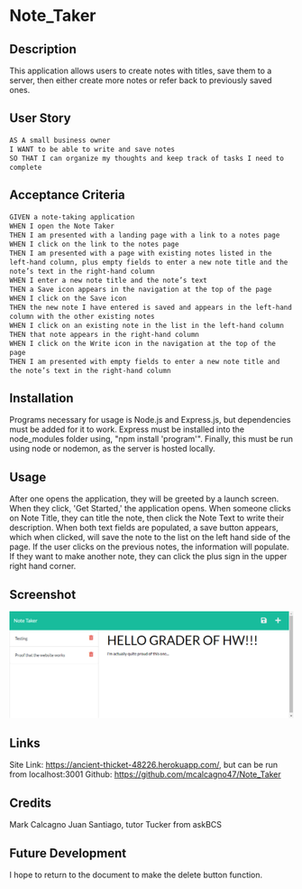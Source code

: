 # Note_Taker

## Description
This application allows users to create notes with titles, save them to a server, then either create more notes or refer back to previously saved ones.


## User Story

```
AS A small business owner
I WANT to be able to write and save notes
SO THAT I can organize my thoughts and keep track of tasks I need to complete
```


## Acceptance Criteria

```
GIVEN a note-taking application
WHEN I open the Note Taker
THEN I am presented with a landing page with a link to a notes page
WHEN I click on the link to the notes page
THEN I am presented with a page with existing notes listed in the left-hand column, plus empty fields to enter a new note title and the note’s text in the right-hand column
WHEN I enter a new note title and the note’s text
THEN a Save icon appears in the navigation at the top of the page
WHEN I click on the Save icon
THEN the new note I have entered is saved and appears in the left-hand column with the other existing notes
WHEN I click on an existing note in the list in the left-hand column
THEN that note appears in the right-hand column
WHEN I click on the Write icon in the navigation at the top of the page
THEN I am presented with empty fields to enter a new note title and the note’s text in the right-hand column
```


## Installation
Programs necessary for usage is Node.js and Express.js, but dependencies must be added for it to work.  Express must be installed into the node_modules folder using, "npm install 'program'".  Finally, this must be run using node or nodemon, as the server is hosted locally.


## Usage
After one opens the application, they will be greeted by a launch screen.  When they click, 'Get Started,' the application opens.  When someone clicks on Note Title, they can title the note, then click the Note Text to write their description.  When both text fields are populated, a save button appears, which when clicked, will save the note to the list on the left hand side of the page.  If the user clicks on the previous notes, the information will populate.  If they want to make another note, they can click the plus sign in the upper right hand corner.




## Screenshot
![Screenshot](./Assets/notetaker.png)


## Links
Site Link: https://ancient-thicket-48226.herokuapp.com/, but can be run from localhost:3001 
Github: https://github.com/mcalcagno47/Note_Taker  


## Credits
Mark Calcagno
Juan Santiago, tutor
Tucker from askBCS

## Future Development
I hope to return to the document to make the delete button function.  